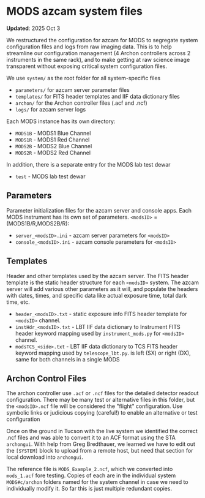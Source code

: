 # MODS azcam system files

**Updated**: 2025 Oct 3

We restructured the configuration for azcam for MODS to segregate system configuration files and logs from raw imaging data.  This is to help
streamline our configuration management (4 Archon controllers across 2 instruments in the same rack), and to make getting at raw science image
transparent without exposing critical system configuration files.

We use `system/` as the root folder for all system-specific files
 * `parameters/` for azcam server parameter files
 * `templates/` for FITS header templates and IIF data dictionary files
 * `archon/` for the Archon controller files (.acf and .ncf)
 * `logs/` for azcam server logs

Each MODS instance has its own directory:
 * `MODS1B` - MODS1 Blue Channel
 * `MODS1R` - MODS1 Red Channel
 * `MODS2B` - MODS2 Blue Channel
 * `MODS2R` - MODS2 Red Channel

In addition, there is a separate entry for the MODS lab test dewar
 * `test` - MODS lab test dewar

## Parameters

Parameter initialization files for the azcam server and console apps. Each
MODS instrument has its own set of parameters.  `<modsID>` = (MODS1B/R,MODS2B/R):
 * `server_<modsID>.ini` - azcam server parameters for `<modsID>`
 * `console_<modsID>.ini` - azcam console parameters for `<modsID>`

## Templates

Header and other templates used by the azcam server.  The FITS header template is the
static header structure for each `<modsID>` system.  The azcam server will add various
other parameters as it will, and populate the headers with dates, times, and specific
data like actual exposure time, total dark time, etc.
 * `header_<modsID>.txt` - static exposure info FITS header template for `<modsID>` channel.
 * `instHdr_<modsID>.txt` - LBT IIF data dictionary to Instrument FITS header keyword mapping used by `instrument_mods.py` for `<modsID>` channel.
 * `modsTCS_<side>.txt` - LBT IIF data dictionary to TCS FITS header keyword mapping used by `telescope_lbt.py`. <side> is left (SX) or right (DX), same for both channels in a single MODS

## Archon Control Files

The archon controller use `.acf` or `.ncf` files for the detailed detector readout
configuration. There may be many test or alternative files in this folder, but
the `<modsID>.ncf` file will be considered the "flight" configuration.  Use
symbolic links or judicious copying (careful!) to enable an alternative or test
configuration

Once on the ground in Tucson with the live system we identified the correct .ncf files
and was able to convert it to an ACF format using the STA `archongui`.  With help
from Greg Bredthauer, we learned we have to edit out the `[SYSTEM]` block to upload
from a remote host, but need that section for local download into `archongui`.

The reference file is `MODS_Example_2.ncf`, which we converted into `mods_1.acf` fore
testing.  Copies of each are in the individual system `MODS#c/archon` folders named
for the system channel in case we need to individually modify it.  So far this is
just multiple redundant copies.


